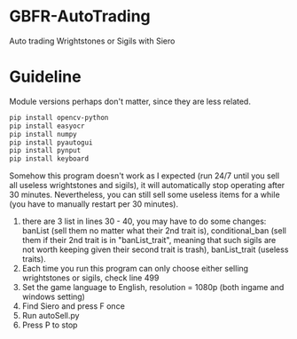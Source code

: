 # GBFR-AutoTrading
Auto trading Wrightstones or Sigils with Siero
# Guideline
Module versions perhaps don't matter, since they are less related.
```bash
pip install opencv-python
pip install easyocr
pip install numpy
pip install pyautogui
pip install pynput
pip install keyboard
```
Somehow this program doesn't work as I expected (run 24/7 until you sell all useless wrightstones and sigils), it will automatically stop operating after 30 minutes. Nevertheless, you can still sell some useless items for a while (you have to manually restart per 30 minutes).
1. there are 3 list in lines 30 - 40, you may have to do some changes: banList (sell them no matter what their 2nd trait is), conditional_ban (sell them if their 2nd trait is in "banList_trait", meaning that such sigils are not worth keeping given their second trait is trash), banList_trait (useless traits).
2. Each time you run this program can only choose either selling wrightstones or sigils, check line 499
3. Set the game language to English, resolution = 1080p (both ingame and windows setting)
4. Find Siero and press F once
5. Run autoSell.py
6. Press P to stop

